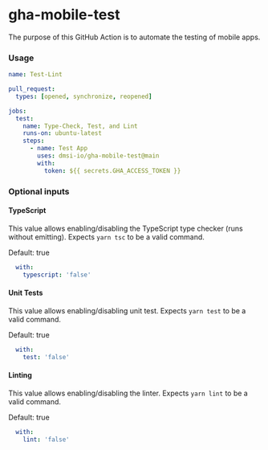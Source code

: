 # gha-mobile-test

The purpose of this GitHub Action is to automate the testing of mobile apps.

### Usage

```yaml
name: Test-Lint

pull_request:
  types: [opened, synchronize, reopened]

jobs:
  test:
    name: Type-Check, Test, and Lint
    runs-on: ubuntu-latest
    steps:
      - name: Test App
        uses: dmsi-io/gha-mobile-test@main
        with:
          token: ${{ secrets.GHA_ACCESS_TOKEN }}
```

### Optional inputs

#### TypeScript

This value allows enabling/disabling the TypeScript type checker (runs without emitting). Expects `yarn tsc` to be a valid command.

Default: true

```yaml
  with:
    typescript: 'false'
```

#### Unit Tests

This value allows enabling/disabling unit test. Expects `yarn test` to be a valid command.

Default: true

```yaml
  with:
    test: 'false'
```

#### Linting

This value allows enabling/disabling the linter. Expects `yarn lint` to be a valid command.

Default: true

```yaml
  with:
    lint: 'false'
```
